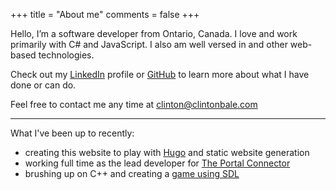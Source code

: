 +++
title = "About me"
comments = false
+++

Hello, I’m a software developer from Ontario, Canada. I love and work primarily with C# and JavaScript. I also am well versed in and other web-based technologies.

Check out my [LinkedIn](https://linkedin.com/in/clintonbale) profile or [GitHub](https://github.com/clintonbale) to learn more about what I have done or can do.

Feel free to contact me any time at [clinton@clintonbale.com](mailto:clinton@clintonbale.com)

<hr>

What I've been up to recently:

- creating this website to play with [Hugo](https://gohugo.io) and static website generation
- working full time as the lead developer for [The Portal Connector](https://www.crmportalconnector.com/)
- brushing up on C++ and creating a [game using SDL](#link-soon)